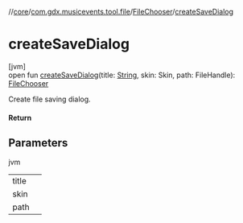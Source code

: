 //[core](../../../index.md)/[com.gdx.musicevents.tool.file](../index.md)/[FileChooser](index.md)/[createSaveDialog](create-save-dialog.md)

# createSaveDialog

[jvm]\
open fun [createSaveDialog](create-save-dialog.md)(title: [String](https://docs.oracle.com/javase/8/docs/api/java/lang/String.html), skin: Skin, path: FileHandle): [FileChooser](index.md)

Create file saving dialog.

#### Return

## Parameters

jvm

| | |
|---|---|
| title |  |
| skin |  |
| path |  |
